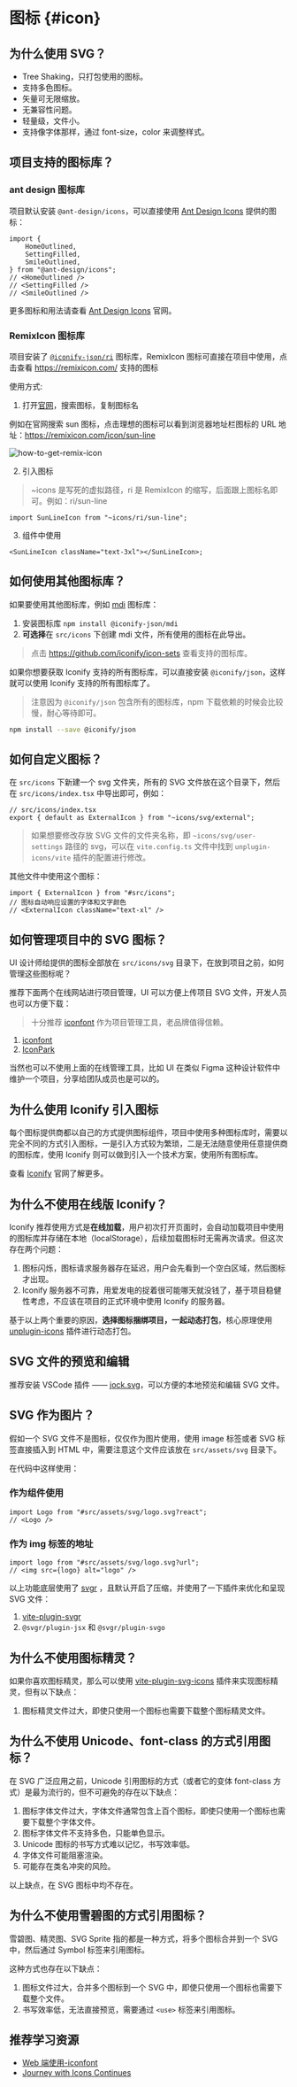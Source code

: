 # 图标 {#icon}

## 为什么使用 SVG？

- Tree Shaking，只打包使用的图标。
- 支持多色图标。
- 矢量可无限缩放。
- 无兼容性问题。
- 轻量级，文件小。
- 支持像字体那样，通过 font-size，color 来调整样式。

## 项目支持的图标库？

### ant design 图标库

项目默认安装 `@ant-design/icons`，可以直接使用 [Ant Design Icons](https://github.com/ant-design/ant-design-icons) 提供的图标：

```tsx
import {
	HomeOutlined,
	SettingFilled,
	SmileOutlined,
} from "@ant-design/icons";
// <HomeOutlined />
// <SettingFilled />
// <SmileOutlined />
```

更多图标和用法请查看 [Ant Design Icons](https://ant.design/components/icon-cn) 官网。

### RemixIcon 图标库

项目安装了 [`@iconify-json/ri`](https://www.npmjs.com/package/@iconify-json/ri) 图标库，RemixIcon 图标可直接在项目中使用，点击查看 https://remixicon.com/ 支持的图标

使用方式:

1. 打开[官网](https://remixicon.com/)，搜索图标，复制图标名

例如在官网搜索 sun 图标，点击理想的图标可以看到浏览器地址栏图标的 URL 地址：https://remixicon.com/icon/sun-line

![how-to-get-remix-icon](/public/guide/how-to-get-remix-icon.png)

2. 引入图标

> ~icons 是写死的虚拟路径，ri 是 RemixIcon 的缩写，后面跟上图标名即可。例如：ri/sun-line

```tsx
import SunLineIcon from "~icons/ri/sun-line";
```

3. 组件中使用

```tsx
<SunLineIcon className="text-3xl"></SunLineIcon>;
```

## 如何使用其他图标库？

如果要使用其他图标库，例如 [mdi](https://github.com/Templarian/MaterialDesign) 图标库：

1. 安装图标库 `npm install @iconify-json/mdi`
2. **可选择**在 `src/icons` 下创建 mdi 文件，所有使用的图标在此导出。

> 点击 https://github.com/iconify/icon-sets 查看支持的图标库。

如果你想要获取 Iconify 支持的所有图标库，可以直接安装 `@iconify/json`，这样就可以使用 Iconify 支持的所有图标库了。

> 注意因为 `@iconify/json` 包含所有的图标库，npm 下载依赖的时候会比较慢，耐心等待即可。

```bash
npm install --save @iconify/json
```

## 如何自定义图标？

在 `src/icons` 下新建一个 svg 文件夹，所有的 SVG 文件放在这个目录下，然后在 `src/icons/index.tsx` 中导出即可，例如：

```tsx
// src/icons/index.tsx
export { default as ExternalIcon } from "~icons/svg/external";
```

> 如果想要修改存放 SVG 文件的文件夹名称，即 `~icons/svg/user-settings` 路径的 svg，可以在 `vite.config.ts` 文件中找到 `unplugin-icons/vite` 插件的配置进行修改。

其他文件中使用这个图标：

```tsx
import { ExternalIcon } from "#src/icons";
// 图标自动响应设置的字体和文字颜色
// <ExternalIcon className="text-xl" />
```

## 如何管理项目中的 SVG 图标？

UI 设计师给提供的图标全部放在 `src/icons/svg` 目录下，在放到项目之前，如何管理这些图标呢？

推荐下面两个在线网站进行项目管理，UI 可以方便上传项目 SVG 文件，开发人员也可以方便下载：

> 十分推荐 [iconfont](https://www.iconfont.cn/) 作为项目管理工具，老品牌值得信赖。

1. [iconfont](https://www.iconfont.cn/)
2. [IconPark](https://bytedance.larkoffice.com/wiki/wikcnrOVHCJQ4V3a7mDvmLjrePf)

当然也可以不使用上面的在线管理工具，比如 UI 在类似 Figma 这种设计软件中维护一个项目，分享给团队成员也是可以的。

## 为什么使用 Iconify 引入图标

每个图标提供商都以自己的方式提供图标组件，项目中使用多种图标库时，需要以完全不同的方式引入图标，一是引入方式较为繁琐，二是无法随意使用任意提供商的图标库，使用 Iconify 则可以做到引入一个技术方案，使用所有图标库。

查看 [Iconify](https://iconify.design) 官网了解更多。

## 为什么不使用在线版 Iconify？

Iconify 推荐使用方式是**在线加载**，用户初次打开页面时，会自动加载项目中使用的图标库并存储在本地（localStorage），后续加载图标时无需再次请求。但这次存在两个问题：

1. 图标闪烁，图标请求服务器存在延迟，用户会先看到一个空白区域，然后图标才出现。
2. Iconify 服务器不可靠，用爱发电的捉着很可能哪天就没钱了，基于项目稳健性考虑，不应该在项目的正式环境中使用 Iconify 的服务器。

基于以上两个重要的原因，**选择图标捆绑项目，一起动态打包**，核心原理使用 [unplugin-icons](https://github.com/antfu/unplugin-icons) 插件进行动态打包。

## SVG 文件的预览和编辑

推荐安装 VSCode 插件 —— [jock.svg](https://marketplace.visualstudio.com/items?itemName=jock.svg)，可以方便的本地预览和编辑 SVG 文件。

## SVG 作为图片？

假如一个 SVG 文件不是图标，仅仅作为图片使用，使用 image 标签或者 SVG 标签直接插入到 HTML 中，需要注意这个文件应该放在 `src/assets/svg` 目录下。

在代码中这样使用：

### 作为组件使用

```tsx
import Logo from "#src/assets/svg/logo.svg?react";
// <Logo />
```

### 作为 img 标签的地址

```tsx
import logo from "#src/assets/svg/logo.svg?url";
// <img src={logo} alt="logo" />
```

以上功能底层使用了 [svgr](https://react-svgr.com/docs/getting-started) ，且默认开启了压缩，并使用了一下插件来优化和呈现 SVG 文件：

1. [vite-plugin-svgr](https://github.com/pd4d10/vite-plugin-svgr)
2. `@svgr/plugin-jsx` 和 `@svgr/plugin-svgo`

## 为什么不使用图标精灵？

如果你喜欢图标精灵，那么可以使用 [vite-plugin-svg-icons](https://github.com/vbenjs/vite-plugin-svg-icons) 插件来实现图标精灵，但有以下缺点：

1. 图标精灵文件过大，即使只使用一个图标也需要下载整个图标精灵文件。

## 为什么不使用 Unicode、font-class 的方式引用图标？

在 SVG 广泛应用之前，Unicode 引用图标的方式（或者它的变体 font-class 方式）是最为流行的，但不可避免的存在以下缺点：

1. 图标字体文件过大，字体文件通常包含上百个图标，即使只使用一个图标也需要下载整个字体文件。
2. 图标字体文件不支持多色，只能单色显示。
3. Unicode 图标的书写方式难以记忆，书写效率低。
4. 字体文件可能阻塞渲染。
5. 可能存在类名冲突的风险。

以上缺点，在 SVG 图标中均不存在。

## 为什么不使用雪碧图的方式引用图标？

雪碧图、精灵图、SVG Sprite 指的都是一种方式，将多个图标合并到一个 SVG 中，然后通过 Symbol 标签来引用图标。

这种方式也存在以下缺点：

1. 图标文件过大，合并多个图标到一个 SVG 中，即使只使用一个图标也需要下载整个文件。
2. 书写效率低，无法直接预览，需要通过 `<use>` 标签来引用图标。

## 推荐学习资源

- [Web 端使用-iconfont](https://www.iconfont.cn/help/detail?helptype=code)
- [Journey with Icons Continues](https://antfu.me/posts/journey-with-icons-continues)
